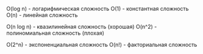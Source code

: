 O(log n) - логарифмическая сложность
O(1) - константная сложность
O(n) - линейная сложность

O(n log n) - квазилинейная сложность (хорошая)
O(n^2) - полиномиальная сложность (плохая)

O(2^n) - экспоненциальная сложность
O(n!) - факториальная сложность





